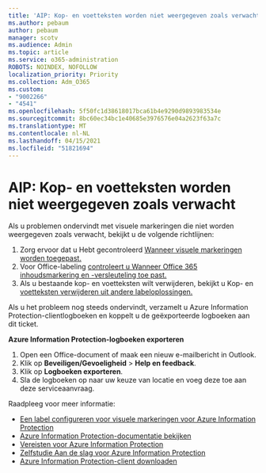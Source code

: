 ```yaml
---
title: 'AIP: Kop- en voetteksten worden niet weergegeven zoals verwacht'
ms.author: pebaum
author: pebaum
manager: scotv
ms.audience: Admin
ms.topic: article
ms.service: o365-administration
ROBOTS: NOINDEX, NOFOLLOW
localization_priority: Priority
ms.collection: Adm_O365
ms.custom:
- "9002266"
- "4541"
ms.openlocfilehash: 5f50fc1d38618017bca61b4e9290d9893983534e
ms.sourcegitcommit: 8bc60ec34bc1e40685e3976576e04a2623f63a7c
ms.translationtype: MT
ms.contentlocale: nl-NL
ms.lasthandoff: 04/15/2021
ms.locfileid: "51821694"
---
```

# <a name="aip-headers-and-footers-not-displaying-as-expected"></a>AIP: Kop- en voetteksten worden niet weergegeven zoals verwacht

Als u problemen ondervindt met visuele markeringen die niet worden weergegeven zoals verwacht, bekijkt u de volgende richtlijnen:

1. Zorg ervoor dat u Hebt gecontroleerd [Wanneer visuele markeringen worden toegepast.](https://docs.microsoft.com/azure/information-protection/configure-policy-markings#when-visual-markings-are-applied)
2. Voor Office-labeling [controleert u Wanneer Office 365 inhoudsmarkering en -versleuteling toe past.](https://docs.microsoft.com/microsoft-365/compliance/sensitivity-labels-office-apps#when-office-apps-apply-content-marking-and-encryption)
3. Als u bestaande kop- en voetteksten wilt verwijderen, bekijkt u Kop- en [voetteksten verwijderen uit andere labeloplossingen.](https://docs.microsoft.com/azure/information-protection/rms-client/client-admin-guide-customizations#remove-headers-and-footers-from-other-labeling-solutions)

Als u het probleem nog steeds ondervindt, verzamelt u Azure Information Protection-clientlogboeken en koppelt u de geëxporteerde logboeken aan dit ticket.

**Azure Information Protection-logboeken exporteren**

1. Open een Office-document of maak een nieuw e-mailbericht in Outlook.
2. Klik op **Beveiligen/Gevoeligheid** > **Help en feedback**.
3. Klik op **Logboeken exporteren**.
4. Sla de logboeken op naar uw keuze van locatie en voeg deze toe aan deze serviceaanvraag.

Raadpleeg voor meer informatie:

- [Een label configureren voor visuele markeringen voor Azure Information Protection](https://docs.microsoft.com/azure/information-protection/configure-policy-markings)
- [Azure Information Protection-documentatie bekijken](https://docs.microsoft.com/azure/information-protection/what-is-information-protection)
- [Vereisten voor Azure Information Protection](https://docs.microsoft.com/azure/information-protection/get-started/requirements)
- [Zelfstudie Aan de slag voor Azure Information Protection](https://docs.microsoft.com/azure/information-protection/get-started/infoprotect-quick-start-tutorial)
- [Azure Information Protection-client downloaden](https://www.microsoft.com/download/details.aspx?id=53018)
